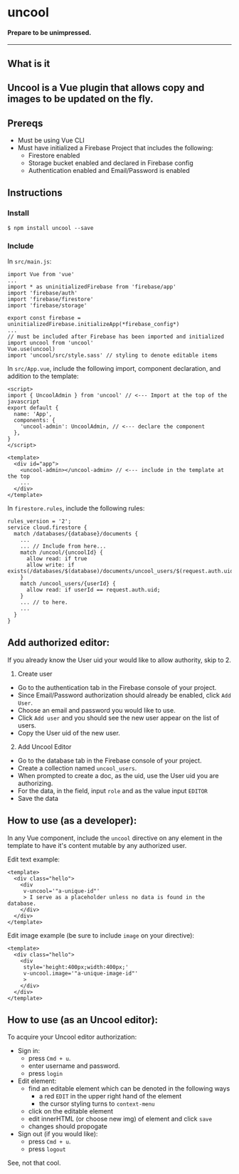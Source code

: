 # uncool
#### Prepare to be unimpressed.
---
## What is it
**Uncool** is a Vue plugin that allows copy and images to be updated on the fly.
---
## Prereqs
- Must be using Vue CLI
- Must have initialized a Firebase Project that includes the following:
  - Firestore enabled
  - Storage bucket enabled and declared in Firebase config
  - Authentication enabled and Email/Password is enabled
## Instructions
### Install
`$ npm install uncool --save`
### Include
In `src/main.js`:
```
import Vue from 'vue'
...
import * as uninitializedFirebase from 'firebase/app'
import 'firebase/auth'
import 'firebase/firestore'
import 'firebase/storage'

export const firebase = uninitializedFirebase.initializeApp(*firebase_config*)
...
// must be included after Firebase has been imported and initialized
import uncool from 'uncool'
Vue.use(uncool)
import 'uncool/src/style.sass' // styling to denote editable items
```
In `src/App.vue`, include the following import, component declaration, and addition to the template:
```
<script>
import { UncoolAdmin } from 'uncool' // <--- Import at the top of the javascript
export default {
  name: 'App',
  components: {
    'uncool-admin': UncoolAdmin, // <--- declare the component
  },
}
</script>

<template>
  <div id="app">
    <uncool-admin></uncool-admin> // <--- include in the template at the top
    ...
  </div>
</template>
```
In `firestore.rules`, include the following rules:
```
rules_version = '2';
service cloud.firestore {
  match /databases/{database}/documents {
    ...
    ... // Include from here...
    match /uncool/{uncoolId} {
      allow read: if true
      allow write: if exists(/databases/$(database)/documents/uncool_users/$(request.auth.uid))
    }
    match /uncool_users/{userId} {
      allow read: if userId == request.auth.uid;
    }
    ... // to here.
    ...
  }
}
```
## Add authorized editor:
If you already know the User uid your would like to allow authority, skip to 2.

1) Create user
  - Go to the authentication tab in the Firebase console of your project.
  - Since Email/Password authorization should already be enabled, click `Add User`.
  - Choose an email and password you would like to use.
  - Click `Add user` and you should see the new user appear on the list of users.
  - Copy the User uid of the new user.
2) Add Uncool Editor
  - Go to the database tab in the Firebase console of your project.
  - Create a collection named `uncool_users`.
  - When prompted to create a doc, as the uid, use the User uid you are authorizing.
  - For the data, in the field, input `role` and as the value input `EDITOR`
  - Save the data
  
## How to use (as a developer):
In any Vue component, include the `uncool` directive on any element in the template to have it's content mutable by any authorized user.

Edit text example:
```
<template>
  <div class="hello">
    <div
     v-uncool='"a-unique-id"'
     > I serve as a placeholder unless no data is found in the database.
    </div> 
  </div>
</template>
```
Edit image example (be sure to include `image` on your directive): 
```
<template>
  <div class="hello">
    <div
     style='height:400px;width:400px;'
     v-uncool.image='"a-unique-image-id"'
     >
    </div> 
  </div>
</template>
```

## How to use (as an Uncool editor):
To acquire your Uncool editor authorization: 
  - Sign in:
    - press `Cmd + u`.
    - enter username and password.
    - press `login`
  - Edit element:
    - find an editable element which can be denoted in the following ways
      - a red `EDIT` in the upper right hand of the element
      - the cursor styling turns to `context-menu`
    - click on the editable element
    - edit innerHTML (or choose new img) of element and click `save`
    - changes should propogate
  - Sign out (if you would like):
    - press `Cmd + u`.
    - press `logout`
    

See, not that cool.
